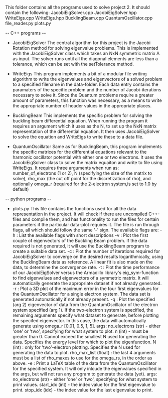 This folder contains all the programs used to solve project 2.
It should contain the following:
JacobiEigSolver.cpp
JacobiEigSolver.hpp
WriteEigs.cpp
WriteEigs.hpp
BucklingBeam.cpp
QuantumOscillator.cpp
file_reader.py
plots.py

-- C++ programs --
- JacobiEigSolver
The central algorithm for this project is the Jacobi Rotation method for
solving eigenvalue problems. This is implemented with the
JacobiEigSolver class which takes an NxN symmetric matrix A as input.
The solver runs until all the diagonal elements are less than a
tolerance, which can be set with the setTolerance method.

- WriteEigs
This program implements a bit of a modular file writing algorithm to
write the eigenvalues and eigenvectors of a solved problem to a
specified filename in the data-folder. Each data entry contains the
paramaters of the specific problem and the number of Jacobi-iterations
necessary to solve it. Since the Quantum problems require a greater
amount of parameters, this function was necessary, as a means to write
the appropriate number of header values in the appropriate places.

- BucklingBeam
This implements the specific problem for solving the buckling beam
differential equation. When running the program it requires an argument
which it uses as the N, to set up the NxN matrix representation of the
differential equation. It then uses JacobiEigSolver to solve the
equation and WriteEigs to write these to a data file.

- QuantumOscillator
Same as for BucklingBeam, this program implements the specific matrices
for the differential equations relevant to the harmonic oscillator
potential with either one or two electrons. It uses the JacobiEigSolver
class to solve the matrix equaiton and write to file using WriteEigs.
It requires three arguments when run as: number_of_electrons (1 or 2), N
(specifying the size of the matrix to solve), rho_max (the cut off
point for the discretization of rho), and optionally omega_r (required
for the 2-electron system,is set to 1.0 by default)


-- python programs --
- plots.py
This file contains the functions used for all the data representation in
the project. It will check if there are uncompiled C++-files and compile
them, and has functionality to run the files for certain parameters if
the particular data-plot requires it.
The file is run through flags, all which should follow the same '-'
sign. The available flags are:
    -h : List the available flags with short descriptions
    -v : Plot the first couple of eigenvectors of the Buckling Beam
         problem. If the data required is not generated, it will use the BucklingBeam program to create a suitable data set.
    -c : Plot the number of iterations required for JacobiEigSolver to
         converge on the desired results logarithmically, using the
         BucklingBeam data as reference. A linear fit is also made on the
         data, to determine the convergence rate.
    -t : Plot the time performance of our JacobiEigSolver versus the
         Armadillo library's eig_sym-function to find eigenvalues and
         eigenvectors of a symmetric matrix. It will automatically
         generate the appropriate dataset if not already generated.
    -r : Plot a 3D plot of the maximum error in the four first
         eigenvalues for the QuantumOscillator for a single electron
         system. The data set is generated automatically if not already
         present.
    -q : Plot the specified (arg 2) eigenvector of data from the
         QuantumOscillator of the electron system specified (arg 1).
         If the two-electron system is specified, the remaining arguments
         specify what dataset to generate, before plotting the specifed
         eigenvector. In this case, the data will automatically generate
         using omega_r [0.01, 0.5, 1, 5].
         args:
            no_electrons (str) - either 'one' or 'two', specifying for
                what system to plot.
            n (int) - must be greater than 0. Cannot exceed the smallest
                N used for generating the data. Specifies the energy
                level for which to plot the eigenfunction.
            N (int) : only for 'two'-electron plotting. Specifies the
                N used for generating the data to plot.
            rho_max_list (float) : the last 4 arguments must be a list
                of rho_maxes to use for the omega_rs, in the order as
                above.
    -e : Print a LaTeX table of the data from the QuantumOscillator for
         the specified system. It will only inlcude the eigenvalues
         specified in the args, but will not run any program to generate
         the data (yet).
         args:
            no_electrons (str) - either 'one' or 'two', specifying for
                what system to print values.
            start_idx (int) - the index value for the first eigenvalue to
                print.
            stop_idx (idx) - the index value for the last eigenvalue to
                print.